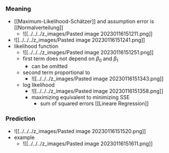 ### Meaning
+ [[Maximum-Likelihood-Schätzer]] and assumption error is [[Normalverteilung]]
	+ ![[../../../z_images/Pasted image 20230116151211.png]]
+ ![[../../../z_images/Pasted image 20230116151241.png]]
+ likelihood function
	+ ![[../../../z_images/Pasted image 20230116151251.png]]
	+ first term does not depend on $\beta_0$ and $\beta_1$
		+ can be omitted
	+ second term proportional to
		+ ![[../../../z_images/Pasted image 20230116151343.png]]
	+ log likelihood
		+ ![[../../../z_images/Pasted image 20230116151358.png]]
		+ maximizing equivalent to minimizing SSE
			+ sum of squared errors [[Lineare Regression]]

### Prediction
+ ![[../../../z_images/Pasted image 20230116151520.png]]
+ example
	+ ![[../../../z_images/Pasted image 20230116151611.png]]

